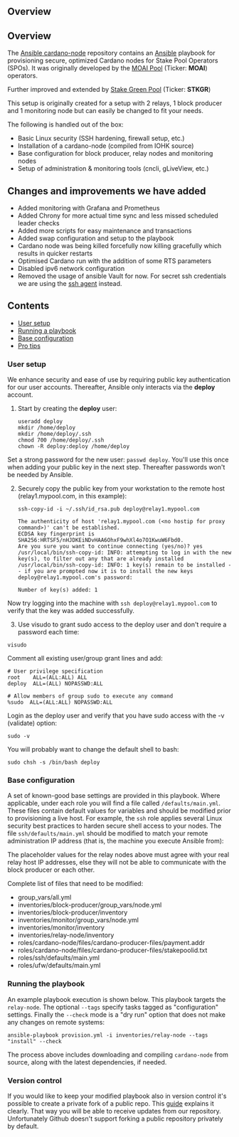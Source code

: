 ## Overview

## Overview

The [Ansible cardano-node](https://github.com/moaipool/ansible-cardano-node) repository contains an [Ansible](https://www.ansible.com/) playbook for provisioning secure, optimized Cardano nodes for Stake Pool Operators (SPOs). 
It was originally developed by the [MOAI Pool](https://moaipool.com/) (Ticker: **MOAI**) operators. 

Further improved and extended by [Stake Green Pool](https://www.stakegreen.com/) (Ticker: **STKGR**)

This setup is originally created for a setup with 2 relays, 1 block producer and 1 monitoring node but can easily be changed to fit your needs.

The following is handled out of the box:
* Basic Linux security (SSH hardening, firewall setup, etc.)
* Installation of a cardano-node (compiled from IOHK source)
* Base configuration for block producer, relay nodes and monitoring nodes
* Setup of administration & monitoring tools (cncli, gLiveView, etc.)

## Changes and improvements we have added 
- Added monitoring with Grafana and Prometheus
- Added Chrony for more actual time sync and less missed scheduled leader checks
- Added more scripts for easy maintenance and transactions 
- Added swap configuration and setup to the playbook
- Cardano node was being killed forcefully now killing gracefully which results in quicker restarts
- Optimised Cardano run with the addition of some RTS parameters
- Disabled ipv6 network configuration
- Removed the usage of ansible Vault for now. For secret ssh credentials we are using the [ssh agent](https://www.ssh.com/academy/ssh/add-command) instead.

## Contents

- [User setup](#user-setup)
- [Running a playbook](#running-a-playbook)
- [Base configuration](#base-configuration)
- [Pro tips](#pro-tips)

### User setup

We enhance security and ease of use by requiring public key authentication for our user accounts. Thereafter, Ansible
only interacts via the **deploy** account.

1. Start by creating the **deploy** user:

   ```
   useradd deploy
   mkdir /home/deploy
   mkdir /home/deploy/.ssh
   chmod 700 /home/deploy/.ssh
   chown -R deploy:deploy /home/deploy
   ```

Set a strong password for the new user: `passwd deploy`. You'll use this once when adding your public key in the next
step. Thereafter passwords won't be needed by Ansible.

2. Securely copy the public key from your workstation to the remote host (relay1.mypool.com, in this example):

   ```
   ssh-copy-id -i ~/.ssh/id_rsa.pub deploy@relay1.mypool.com
   
   The authenticity of host 'relay1.mypool.com (<no hostip for proxy command>)' can't be established.
   ECDSA key fingerprint is SHA256:HRTSF5/nHJDKEiNDvHAA6OhxF9whXl4o7O1KwuW6Fbd0.
   Are you sure you want to continue connecting (yes/no)? yes
   /usr/local/bin/ssh-copy-id: INFO: attempting to log in with the new key(s), to filter out any that are already installed
   /usr/local/bin/ssh-copy-id: INFO: 1 key(s) remain to be installed -- if you are prompted now it is to install the new keys
   deploy@relay1.mypool.com's password:
   
   Number of key(s) added: 1
   ```

Now try logging into the machine with `ssh deploy@relay1.mypool.com` to verify that the key was added successfully.

3. Use visudo to grant sudo access to the deploy user and don't require a password each time:

```
visudo
```

Comment all existing user/group grant lines and add:

```
# User privilege specification
root    ALL=(ALL:ALL) ALL
deploy  ALL=(ALL) NOPASSWD:ALL
	
# Allow members of group sudo to execute any command
%sudo  ALL=(ALL:ALL) NOPASSWD:ALL

```

Login as the deploy user and verify that you have sudo access with the -v (validate) option:

```
sudo -v
```

You will probably want to change the default shell to bash:

```
sudo chsh -s /bin/bash deploy
```

### Base configuration

A set of known-good base settings are provided in this playbook. Where applicable, under each role you will find a file
called `/defaults/main.yml`. These files contain default values for variables and should be modified prior to
provisioning a live host. For example, the `ssh` role applies several Linux security best practices to harden secure
shell access to your nodes. The file `ssh/defaults/main.yml` should be modified to match your remote administration IP
address (that is, the machine you execute Ansible from):

The placeholder values for the relay nodes above must agree with your real relay host IP addresses, else they will not
be able to communicate with the block producer or each other.

Complete list of files that need to be modified:
- group_vars/all.yml
- inventories/block-producer/group_vars/node.yml
- inventories/block-producer/inventory
- inventories/monitor/group_vars/node.yml
- inventories/monitor/inventory
- inventories/relay-node/inventory
- roles/cardano-node/files/cardano-producer-files/payment.addr
- roles/cardano-node/files/cardano-producer-files/stakepoolid.txt
- roles/ssh/defaults/main.yml
- roles/ufw/defaults/main.yml

### Running the playbook

An example playbook execution is shown below. This playbook targets the `relay-node`.
The optional `--tags` specify tasks tagged as "configuration" settings. Finally the `--check` mode is a "dry run" option
that does not make any changes on remote systems:

```
ansible-playbook provision.yml -i inventories/relay-node --tags "install" --check
```

The process above includes downloading and compiling `cardano-node` from source, along with the latest dependencies, if
needed.

### Version control
If you would like to keep your modified playbook also in version control it's possible to create a private fork of a public repo. This [guide](https://junyonglee.me/github/How-to-make-forked-private-repository/) explains it clearly. That way you will be able to receive updates from our repository. 
Unfortunately Github doesn't support forking a public repository privately by default.   
